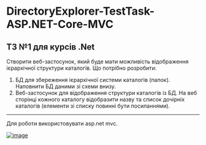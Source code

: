 # DirectoryExplorer-TestTask-ASP.NET-Core-MVC
## ТЗ №1 для курсів .Net

Створити веб-застосунок, який буде мати можливість відображення
ієрархічної структури каталогів.
Що потрібно розробити:
1. БД для збереження ієрархічної системи каталогів (папок). Наповнити БД
даними зі схеми внизу.
2. Веб-застосунок для відображення структури каталогів із БД. На веб сторінці
кожного каталогу відобразити назву та список дочірніх каталогів (елементи
зі списку повинні бути посиланнями).
---
Для роботи використовувати asp.net mvc.

<a href="https://ibb.co/1GRh1wX"><img src="https://i.ibb.co/7tr8P6p/image.png" alt="image" border="0"></a>
